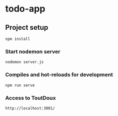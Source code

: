 # todo-app

## Project setup
```
npm install
```

### Start nodemon server
```
nodemon server.js
```

### Compiles and hot-reloads for development
```
npm run serve
```

### Access to ToutDoux
```
http://localhost:3001/
```
